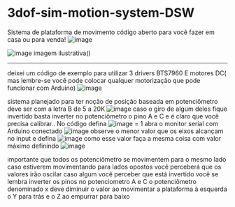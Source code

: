 # 3dof-sim-motion-system-DSW
Sistema de plataforma de movimento código aberto para você fazer em casa ou para venda!
![image](https://github.com/user-attachments/assets/10f311fb-ba1b-4f9f-82e0-c729a0fb9a9b)

![image](https://github.com/user-attachments/assets/5d32f8da-6533-44f5-b6b3-fbb43652b2d2)
imagem ilustrativa()

---

deixei um código de exemplo para utilizar 3 drivers BTS7960 E motores DC( mas lembre-se você pode colocar qualquer motorização que pode funcionar com Arduino)
![image](https://github.com/user-attachments/assets/69628939-06d1-4377-b341-140221213b7f)

sistema planejado para ter noção de posição baseada em potenciômetro deve ser com a letra B de 5 a 20K 
![image](https://github.com/user-attachments/assets/ecbc064f-797f-448b-8248-45b3e7560d73)
caso o giro de algum deles fique invertido basta inverter no potenciômetro o pino A e C
e é claro que você precisa calibrar..
No código defina  ![image](https://github.com/user-attachments/assets/cf19438f-d158-454e-95eb-ec07ba72a8db) = 1 
abra o monitor serial com Arduino conectado
![image](https://github.com/user-attachments/assets/6332ddad-86cd-4c6e-9eb1-d1e4952a9b6c)
observe o menor valor que os eixos alcançam no input e defina ![image](https://github.com/user-attachments/assets/bb70486a-d8ce-48ab-87c8-86c662d34718)
como esse valor faça a mesma coisa com valor máximo definindo ![image](https://github.com/user-attachments/assets/e4da68bb-c374-479c-9c48-1570e9d3b502)

importante que todos os potenciômetro se movimentem para o mesmo lado caso estiverem movimentando para lados opostos você perceberá que os valores irão oscilar caso algum você perceber que está invertido você se lembra inverter os pinos no potenciometro A e C  o potenciômetro denominado x deve diminuir o valor ao movimentar a plataforma à esquerda o Y para trás e o Z ao empurrar para baixo



